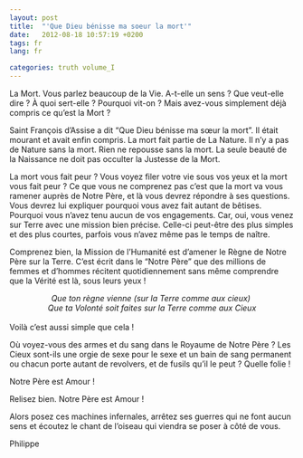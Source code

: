 ```yaml
---
layout: post
title:  "'Que Dieu bénisse ma soeur la mort'"
date:   2012-08-18 10:57:19 +0200
tags: fr
lang: fr

categories: truth volume_I
---
```

La Mort. Vous parlez beaucoup de la Vie. A-t-elle un sens ? Que veut-elle dire ? À quoi sert-elle ? Pourquoi vit-on ? Mais avez-vous simplement déjà compris ce qu’est la Mort ?

Saint François d’Assise a dit “Que Dieu bénisse ma sœur la mort”. Il était mourant et avait enfin compris. La mort fait partie de La Nature. Il n’y a pas de Nature sans la mort. Rien ne repousse sans la mort. La seule beauté de la Naissance ne doit pas occulter la Justesse de la Mort.

La mort vous fait peur ? Vous voyez filer votre vie sous vos yeux et la mort vous fait peur ? Ce que vous ne comprenez pas c’est que la mort va vous ramener auprès de Notre Père, et là vous devrez répondre à ses questions. Vous devrez lui expliquer pourquoi vous avez fait autant de bêtises. Pourquoi vous n’avez tenu aucun de vos engagements. Car, oui, vous venez sur Terre avec une mission bien précise. Celle-ci peut-être des plus simples et des plus courtes, parfois vous n’avez même pas le temps de naître.

Comprenez bien, la Mission de l’Humanité est d’amener le Règne de Notre Père sur la Terre. C’est écrit dans le “Notre Père” que des millions de femmes et d’hommes récitent quotidiennement sans même comprendre que la Vérité est là, sous leurs yeux !
<center><i>Que ton règne vienne (sur la Terre comme aux cieux) <br> Que ta Volonté soit faites sur la Terre comme aux Cieux</i></center>
<br>
Voilà c’est aussi simple que cela !

Où voyez-vous des armes et du sang dans le Royaume de Notre Père ? Les Cieux sont-ils une orgie de sexe pour le sexe et un bain de sang permanent ou chacun porte autant de revolvers, et de fusils qu’il le peut ? Quelle folie !

Notre Père est Amour !

Relisez bien. Notre Père est Amour !

Alors posez ces machines infernales, arrêtez ses guerres qui ne font aucun sens et écoutez le chant de l’oiseau qui viendra se poser à côté de vous.

Philippe

<!-- 
Ce(tte) œuvre est mise à disposition selon les termes de la Licence Creative Commons Attribution - Pas d’Utilisation Commerciale 4.0 International.
-->